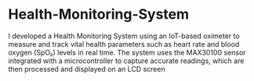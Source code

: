 # Health-Monitoring-System
I developed a Health Monitoring System using an IoT-based oximeter to measure and track vital health parameters such as heart rate and blood oxygen (SpO₂) levels in real time. 
The system uses the MAX30100 sensor integrated with a microcontroller to capture accurate readings, which are then processed and displayed on an LCD screen 
